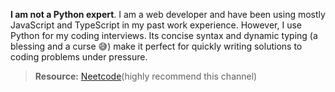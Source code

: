 **I am not a Python expert**. I am a web developer and have been using mostly JavaScript and TypeScript in my past work experience. However, I use Python for my coding interviews. Its concise syntax and dynamic typing (a blessing and a curse 😅) make it perfect for quickly writing solutions to coding problems under pressure. 

> **Resource:** [Neetcode](https://www.youtube.com/watch?v=0K_eZGS5NsU)(highly recommend this channel)